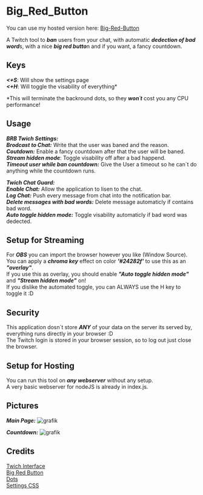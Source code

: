 # Big_Red_Button
You can use my hosted version here: [Big-Red-Button](https://brb.ebg.pw)
 
A Twitch tool to ***ban*** users from your chat, with automatic ***dedection of bad word***s, with a nice ***big red butto***n and if you want, a fancy countdown.

## Keys
***<+S***: Will show the settings page  
***<+H***: Will toggle the visability of everything*  
  
*This will terminate the backround dots, so they ***won´t*** cost you any CPU performance!  

## Usage
***BRB Twich Settings:***  
***Brodcast to Chat:*** Write that the user was baned and the reason.  
***Coutdown:*** Enable a fancy countdown after that the user will be baned.  
***Stream hidden mode***: Toggle visability off after a bad happend.  
***Timeout user while ban countdown:*** Give the User a timeout so he can´t do anything while the countdown runs.  
  
***Twich Chat Guard:***  
***Enable Chat:*** Allow the application to lisen to the chat.  
***Log Chat:*** Push every message from chat into the notification bar.  
***Delete messages with bad words:***  Delete message automaticly if contains bad word.  
***Auto toggle hidden mode:*** Toggle visability automaticly if bad word was dedected.  

## Setup for Streaming
For ***OBS*** you can import the browser however you like (Window Source).  
You can apply a ***chroma key*** effect on color ***'#24282f'*** to use this as an ***"overlay"***.  
If you use this as overlay, you should enable ***"Auto toggle hidden mode"*** and ***"Stream hidden mode"*** on!  
If you dislike the automated toggle, you can ALWAYS use the H key to toggle it :D  

## Security
This application dosn´t store ***ANY*** of your data on the server its served by, everything runs directly in your browser :D  
The Twitch login is stored in your browser session, so to log out just close the browser.

## Setup for Hosting

You can run this tool on ***any webserver*** without any setup.  
A very basic webserver for nodeJS is already in index.js.  

## Pictures
***Main Page:***
![grafik](https://user-images.githubusercontent.com/35345288/147798303-2dad7062-cf5e-4be6-bb2f-f5d6225169fb.png)


***Countdown:***
![grafik](https://user-images.githubusercontent.com/35345288/147798275-d699ca75-3a13-46b1-abd2-1adffe142860.png)

## Credits
[Twich Interface](https://github.com/tmijs/tmi.js)  
[Big Red Button](https://codepen.io/dudleystorey/pen/zqgGn)  
[Dots](https://codepen.io/allanpope/pen/eNgGJm)  
[Settings CSS](https://codepen.io/Thecoderboy/pen/mdrzGEz)  